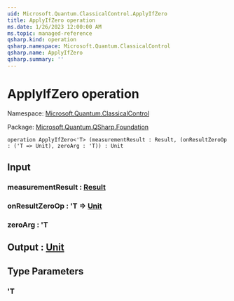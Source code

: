 ```yaml
---
uid: Microsoft.Quantum.ClassicalControl.ApplyIfZero
title: ApplyIfZero operation
ms.date: 1/26/2023 12:00:00 AM
ms.topic: managed-reference
qsharp.kind: operation
qsharp.namespace: Microsoft.Quantum.ClassicalControl
qsharp.name: ApplyIfZero
qsharp.summary: ''
---
```


# ApplyIfZero operation

Namespace: [Microsoft.Quantum.ClassicalControl](xref:Microsoft.Quantum.ClassicalControl)

Package: [Microsoft.Quantum.QSharp.Foundation](https://nuget.org/packages/Microsoft.Quantum.QSharp.Foundation)




```qsharp
operation ApplyIfZero<'T> (measurementResult : Result, (onResultZeroOp : ('T => Unit), zeroArg : 'T)) : Unit
```


## Input

### measurementResult : [Result](xref:microsoft.quantum.qsharp.valueliterals#result-literal)




### onResultZeroOp : 'T => [Unit](xref:microsoft.quantum.qsharp.valueliterals#unit-literal) 




### zeroArg : 'T





## Output : [Unit](xref:microsoft.quantum.qsharp.valueliterals#unit-literal)



## Type Parameters

### 'T


